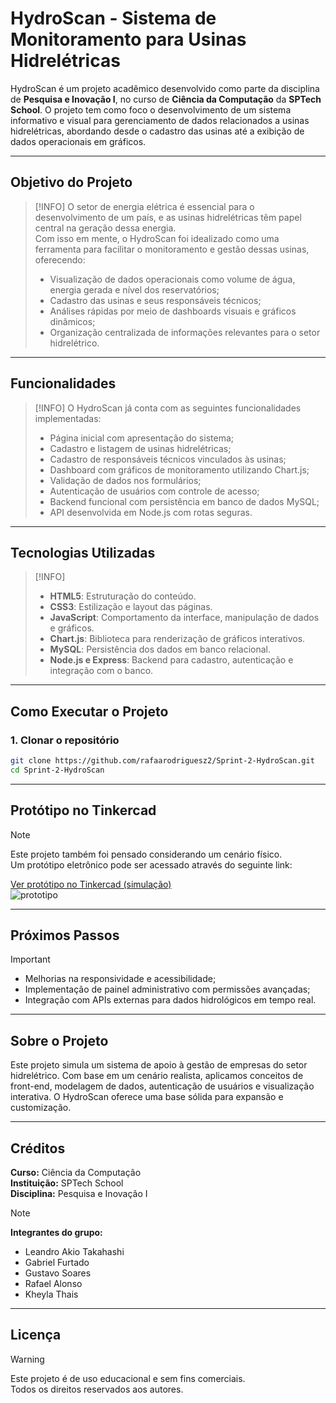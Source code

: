 
# HydroScan - Sistema de Monitoramento para Usinas Hidrelétricas 

HydroScan é um projeto acadêmico desenvolvido como parte da disciplina de **Pesquisa e Inovação I**, no curso de **Ciência da Computação** da **SPTech School**. O projeto tem como foco o desenvolvimento de um sistema informativo e visual para gerenciamento de dados relacionados a usinas hidrelétricas, abordando desde o cadastro das usinas até a exibição de dados operacionais em gráficos.

---

## Objetivo do Projeto

> [!INFO]
> O setor de energia elétrica é essencial para o desenvolvimento de um país, e as usinas hidrelétricas têm papel central na geração dessa energia.  
> Com isso em mente, o HydroScan foi idealizado como uma ferramenta para facilitar o monitoramento e gestão dessas usinas, oferecendo:
> 
> - Visualização de dados operacionais como volume de água, energia gerada e nível dos reservatórios;
> - Cadastro das usinas e seus responsáveis técnicos;
> - Análises rápidas por meio de dashboards visuais e gráficos dinâmicos;
> - Organização centralizada de informações relevantes para o setor hidrelétrico.

---

## Funcionalidades

> [!INFO]
> O HydroScan já conta com as seguintes funcionalidades implementadas:
> 
> - Página inicial com apresentação do sistema;
> - Cadastro e listagem de usinas hidrelétricas;
> - Cadastro de responsáveis técnicos vinculados às usinas;
> - Dashboard com gráficos de monitoramento utilizando Chart.js;
> - Validação de dados nos formulários;
> - Autenticação de usuários com controle de acesso;
> - Backend funcional com persistência em banco de dados MySQL;
> - API desenvolvida em Node.js com rotas seguras.

---

## Tecnologias Utilizadas

> [!INFO]
> - **HTML5**: Estruturação do conteúdo.  
> - **CSS3**: Estilização e layout das páginas.  
> - **JavaScript**: Comportamento da interface, manipulação de dados e gráficos.  
> - **Chart.js**: Biblioteca para renderização de gráficos interativos.  
> - **MySQL**: Persistência dos dados em banco relacional.  
> - **Node.js e Express**: Backend para cadastro, autenticação e integração com o banco.

---

## Como Executar o Projeto

### 1. Clonar o repositório

```bash
git clone https://github.com/rafaarodriguesz2/Sprint-2-HydroScan.git
cd Sprint-2-HydroScan
```

---

## Protótipo no Tinkercad

> [!NOTE]
> Este projeto também foi pensado considerando um cenário físico.  
> Um protótipo eletrônico pode ser acessado através do seguinte link:

[Ver protótipo no Tinkercad (simulação)](https://www.tinkercad.com/things/foaG9tKUlGJ-hydroscan)  
![prototipo](https://github.com/user-attachments/assets/54ccfc66-5cbc-4fa6-84b2-8d92d0fa3517)

---

## Próximos Passos

> [!IMPORTANT]
> - Melhorias na responsividade e acessibilidade;  
> - Implementação de painel administrativo com permissões avançadas;  
> - Integração com APIs externas para dados hidrológicos em tempo real.

---

## Sobre o Projeto

Este projeto simula um sistema de apoio à gestão de empresas do setor hidrelétrico. Com base em um cenário realista, aplicamos conceitos de front-end, modelagem de dados, autenticação de usuários e visualização interativa. O HydroScan oferece uma base sólida para expansão e customização.

---

## Créditos

**Curso:** Ciência da Computação  
**Instituição:** SPTech School  
**Disciplina:** Pesquisa e Inovação I  

> [!NOTE]
> **Integrantes do grupo:**  
> - Leandro Akio Takahashi  
> - Gabriel Furtado  
> - Gustavo Soares  
> - Rafael Alonso  
> - Kheyla Thais  

---

## Licença

> [!WARNING]
> Este projeto é de uso educacional e sem fins comerciais.  
> Todos os direitos reservados aos autores.
